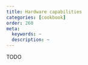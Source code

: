 ```yaml
---
title: Hardware capabilities
categories: [cookbook]
order: 260
meta:
  keywords: ~
  description: ~
---
```


TODO
